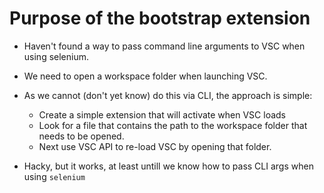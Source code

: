 # Purpose of the bootstrap extension
* Haven't found a way to pass command line arguments to VSC when using selenium.
* We need to open a workspace folder when launching VSC.
* As we cannot (don't yet know) do this via CLI, the approach is simple:
    * Create a simple extension that will activate when VSC loads
    * Look for a file that contains the path to the workspace folder that needs to be opened.
    * Next use VSC API to re-load VSC by opening that folder.

* Hacky, but it works, at least untill we know how to pass CLI args when using `selenium`
